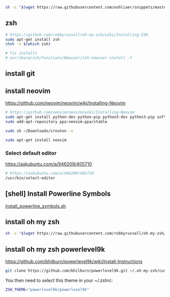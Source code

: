 ```sh
sh -c "$(wget https://raw.githubusercontent.com/oshliaer/snippets/master/crouton/setup.sh -O -)"
```

## zsh
```sh
# https://github.com/robbyrussell/oh-my-zsh/wiki/Installing-ZSH
sudo apt-get install zsh
chsh -s $(which zsh)

# fix installs
# usr/share/zsh/functions/Newuser/zsh-newuser-install -f
```

## install git

## install neovim

https://github.com/neovim/neovim/wiki/Installing-Neovim

```sh
# https://github.com/neovim/neovim/wiki/Installing-Neovim
sudo apt-get install python-dev python-pip python3-dev python3-pip software-properties-common
sudo add-apt-repository ppa:neovim-ppa/stable
```

```sh
sudo sh ~/Downloads/crouton -u
```

```sh
sudo apt-get install neovim
```

### Select default editor

https://askubuntu.com/a/946209/405710

```sh
# https://askubuntu.com/a/946209/405710
/usr/bin/select-editor
```

## [shell] Install Powerline Symbols
[install_powerline_symbols.sh](./install_powerline_symbols.sh)

## install oh my zsh
```sh
sh -c "$(wget https://raw.githubusercontent.com/robbyrussell/oh-my-zsh/master/tools/install.sh -O -)"
```

## install oh my zsh powerlevel9k 
https://github.com/bhilburn/powerlevel9k/wiki/Install-Instructions
```sh
git clone https://github.com/bhilburn/powerlevel9k.git ~/.oh-my-zsh/custom/themes/powerlevel9k
```
You then need to select this theme in your ~/.zshrc:
```sh
ZSH_THEME="powerlevel9k/powerlevel9k"
```
